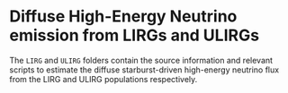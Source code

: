 # Diffuse High-Energy Neutrino emission from LIRGs and ULIRGs

The `LIRG` and `ULIRG` folders contain the source information and relevant scripts to estimate the diffuse starburst-driven high-energy neutrino flux from the LIRG and ULIRG populations respectively. 